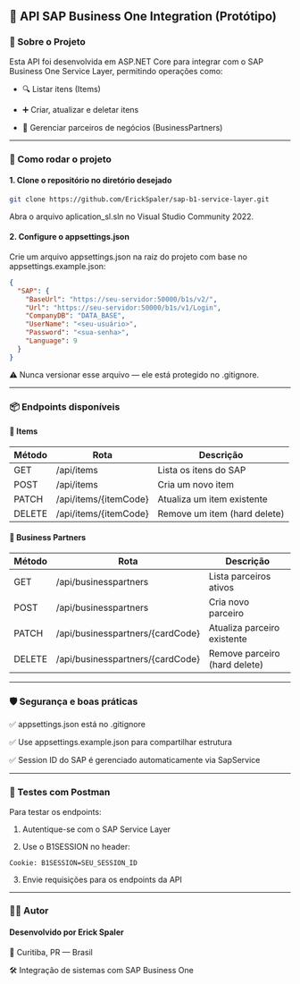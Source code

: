 ##  📘 API SAP Business One Integration (Protótipo)



### 🧩 Sobre o Projeto

Esta API foi desenvolvida em ASP.NET Core para integrar com o SAP Business One Service Layer, permitindo operações como:


- 🔍 Listar itens (Items)

- ➕ Criar, atualizar e deletar itens

- 👥 Gerenciar parceiros de negócios (BusinessPartners)


------------

### 🚀 Como rodar o projeto

#### 1. Clone o repositório no diretório desejado

```bash
git clone https://github.com/ErickSpaler/sap-b1-service-layer.git
```
Abra o arquivo aplication_sl.sln no Visual Studio Community 2022.


#### 2. Configure o appsettings.json

Crie um arquivo appsettings.json na raiz do projeto com base no appsettings.example.json:
```json
{
  "SAP": {
    "BaseUrl": "https://seu-servidor:50000/b1s/v2/",
    "Url": "https://seu-servidor:50000/b1s/v1/Login",
    "CompanyDB": "DATA_BASE",
    "UserName": "<seu-usuário>",
    "Password": "<sua-senha>",
    "Language": 9
  }
}
```
⚠️ Nunca versionar esse arquivo — ele está protegido no .gitignore.

------------

### 📦 Endpoints disponíveis

#### 🔹 Items
| Método | Rota                     | Descrição                     |
|--------|--------------------------|-------------------------------|
| GET    | /api/items               | Lista os itens do SAP         |
| POST   | /api/items               | Cria um novo item             |
| PATCH  | /api/items/{itemCode}    | Atualiza um item existente    |
| DELETE | /api/items/{itemCode}    | Remove um item  (hard delete)              |


#### 🔹 Business Partners
| Método | Rota                                         | Descrição                                 |
|--------|----------------------------------------------|-------------------------------------------|
| GET    | /api/businesspartners                        | Lista parceiros ativos                    |
| POST   | /api/businesspartners                        | Cria novo parceiro                        |
| PATCH  | /api/businesspartners/{cardCode}             | Atualiza parceiro existente               |
| DELETE | /api/businesspartners/{cardCode}             | Remove parceiro (hard delete)             |


------------

### 🛡️ Segurança e boas práticas

 ✅ appsettings.json está no .gitignore

 ✅ Use appsettings.example.json para compartilhar estrutura

 ✅ Session ID do SAP é gerenciado automaticamente via SapService
 

------------

### 🧪 Testes com Postman

Para testar os endpoints:
1. Autentique-se com o SAP Service Layer

2. Use o B1SESSION no header:

```
Cookie: B1SESSION=SEU_SESSION_ID
```

3. Envie requisições para os endpoints da API

------------


### 👨‍💻 Autor

#### Desenvolvido por Erick Spaler 
📍 Curitiba, PR — Brasil 

🛠️ Integração de sistemas com SAP Business One



